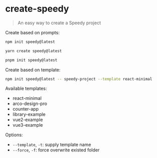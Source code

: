 # create-speedy

> An easy way to create a Speedy project

Create based on prompts:

```bash
npm init speedy@latest

yarn create speedy@latest

pnpm init speedy@latest
```

Create based on template:

```bash
npm init speedy@latest -- speedy-project --template react-minimal
```

Available templates:

- react-minimal
- arco-design-pro
- counter-app
- library-example
- vue2-example
- vue3-example

Options:

- `--template`, `-t`: supply template name
- `--force`, `-f`: force overwrite existed folder
